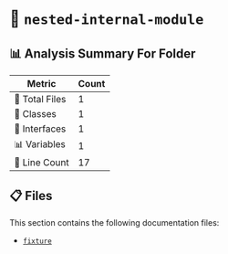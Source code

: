 # 📁 `nested-internal-module`

## 📊 Analysis Summary For Folder

| Metric | Count |
|--------|-------|
| 📁 Total Files | 1 |
| 🧱 Classes | 1 |
| 📐 Interfaces | 1 |
| 📊 Variables | 1 |
| 🔢 Line Count | 17 |


## 📋 Files

This section contains the following documentation files:

- [`fixture`](./fixture.md)
